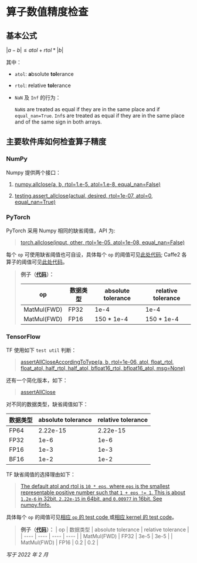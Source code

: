 # 算子数值精度检查

## 基本公式

$\lvert{a - b}\rvert \leq atol + rtol * \lvert{b}\rvert$

其中：

- `atol`: **a**bsolute **tol**erance
- `rtol`: **r**elative **tol**erance 
- `NaN` 及 `Inf` 的行为：

    `NaN`s are treated as equal if they are in the same place and if `equal_nan=True`. `Inf`s are treated as equal if they are in the same place and of the same sign in both arrays.

## 主要软件库如何检查算子精度

### NumPy

Numpy 提供两个接口：

1. [numpy.allclose(a, b, rtol=1.e-5, atol=1.e-8, equal_nan=False)](https://github.com/numpy/numpy/blob/19989c21b6b7a45da80b21d3abde485542ae4eb1/numpy/core/numeric.py#L2189) 

2. [testing.assert_allclose(actual, desired, rtol=1e-07, atol=0, equal_nan=True)](https://numpy.org/doc/stable/reference/generated/numpy.testing.assert_allclose.html)

### PyTorch

PyTorch 采用 Numpy 相同的缺省阈值，API 为:

> [torch.allclose(input, other, rtol=1e-05, atol=1e-08, equal_nan=False)](https://pytorch.org/docs/stable/generated/torch.allclose.html#torch.allclose)

每个 `op` 可使用缺省阈值也可自设，具体每个 `op` 的阈值可见[此处代码](https://github.com/pytorch/pytorch/tree/master/test/); Caffe2 各算子的阈值可见[此处代码](https://github.com/pytorch/pytorch/tree/master/caffe2/python/operator_test)。

> **例子（[代码](https://github.com/pytorch/pytorch/blob/master/caffe2/python/operator_test/matmul_op_test.py)）：**
> 
> | op | 数据类型 | absolute tolerance | relative tolerance |
> | ----  | ---| ---| ---|
> | MatMul(FWD) | FP32 | 1e-4 | 1e-4 |
> | MatMul(FWD) | FP16 | 150 * 1e-4 | 150 * 1e-4 |

### TensorFlow

TF 使用如下 `test util` 判断：

> [assertAllCloseAccordingToType(a, b, rtol=1e-06, atol, float_rtol, float_atol, half_rtol, half_atol, bfloat16_rtol, bfloat16_atol, msg=None)](https://www.tensorflow.org/agents/api_docs/python/tf_agents/utils/test_utils/TestCase#assertAllCloseAccordingToType) 

还有一个简化版本，如下：

> [assertAllClose](https://www.tensorflow.org/agents/api_docs/python/tf_agents/utils/test_utils/TestCase#assertAllClose)


对不同的数据类型，缺省阈值如下：

|  数据类型   | absolute tolerance | relative tolerance |
|  ----  | ----  | ----  |
| FP64 | 2.22e-15 | 2.22e-15 |
| FP32 | 1e-6 | 1e-6 |
| FP16 | 1e-3 | 1e-3 |
| BF16 | 1e-2 | 1e-2 |

TF 缺省阈值的选择理由如下：

> [The default atol and rtol is `10 * eps`, where `eps` is the smallest representable positive number such that `1 + eps != 1`. This is about `1.2e-6` in 32bit, `2.22e-15` in 64bit, and `0.00977` in 16bit. See numpy.finfo.](https://www.tensorflow.org/api_docs/python/tf/compat/v1/assert_near)

具体每个 `op` 的阈值可见[相应 `op` 的 test code ](https://github.com/tensorflow/tensorflow/tree/fbca103a4b5137ca25f2d0f99ae883ffc3bac81b/tensorflow/python/ops)或[相应 kernel 的 test code](https://github.com/tensorflow/tensorflow/tree/fbca103a4b5137ca25f2d0f99ae883ffc3bac81b/tensorflow/python/kernel_tests)。

> **例子（[代码](https://github.com/tensorflow/tensorflow/blob/fbca103a4b5137ca25f2d0f99ae883ffc3bac81b/tensorflow/python/kernel_tests/math_ops/matmul_op_test.py)）：**
> | op |  数据类型   | absolute tolerance | relative tolerance |
> |  ----  | ----  | ----  | ----  |
> | MatMul(FWD) | FP32 | 3e-5 | 3e-5 |
> | MatMul(FWD)  | FP16 | 0.2 | 0.2 |


*写于 2022 年 2 月*